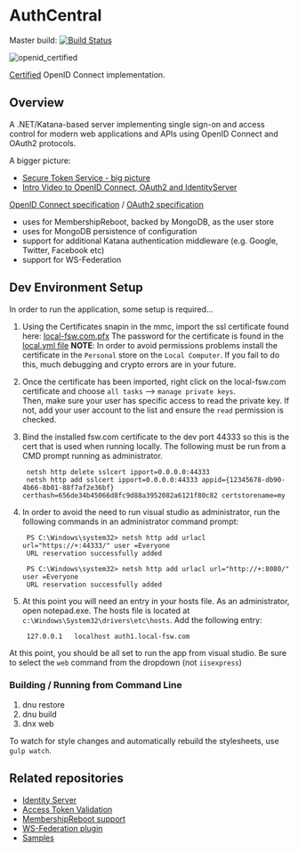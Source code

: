 # AuthCentral


Master build: [![Build Status](http://fswjenkins01.foodservicewarehouse.com:8080/buildStatus/icon?job=build_voltron_docs)](http://fswjenkins01.foodservicewarehouse.com:8080/job/build_voltron_docs/)

![openid_certified](https://cloud.githubusercontent.com/assets/1454075/7611268/4d19de32-f97b-11e4-895b-31b2455a7ca6.png)

[Certified](http://openid.net/certification/) OpenID Connect implementation.


## Overview ##

A .NET/Katana-based server implementing single sign-on and access control for modern web applications 
and APIs using OpenID Connect and OAuth2 protocols.

A bigger picture: 
* [Secure Token Service - big picture](https://identityserver.github.io/Documentation/docs/overview/bigPicture.html)
* [Intro Video to OpenID Connect, OAuth2 and IdentityServer](http://www.ndcvideos.com/#/app/video/2651)

[OpenID Connect specification](http://openid.net/specs/openid-connect-core-1_0.html) / [OAuth2 specification](http://tools.ietf.org/html/rfc6749 "OAuth2 specification")

* uses for MembershipReboot, backed by MongoDB, as the user store
* uses for MongoDB persistence of configuration
* support for additional Katana authentication middleware (e.g. Google, Twitter, Facebook etc)
* support for WS-Federation

## Dev Environment Setup ##

In order to run the application, some setup is required...


1. Using the Certificates snapin in the mmc, import the ssl certificate found here:  [local-fsw.com.pfx](http://gitlab.fsw.com/ansible/fsw.cert/raw/master/files/local-fsw.com.pfx)
   The password for the certificate is found in the [local.yml file](http://gitlab.fsw.com/ansible/fsw.cert/blob/master/vars/local.yml#L5)
   **NOTE**: In order to avoid permissions problems install the certificate in the `Personal` store on the `Local Computer`.  If you 
   fail to do this, much debugging and crypto errors are in your future.

2. Once the certificate has been imported, right click on the local-fsw.com certificate and choose `all tasks` --> `manage private keys`.  
   Then, make sure your user has specific access to read the private key.  If not, add your user account to the list and ensure 
   the `read` permission is checked.

3. Bind the installed fsw.com certificate to the dev port 44333 so this is the cert that is used when running locally.  The 
   following must be run from a CMD prompt running as administrator.

        netsh http delete sslcert ipport=0.0.0.0:44333
        netsh http add sslcert ipport=0.0.0.0:44333 appid={12345678-db90-4b66-8b01-88f7af2e36bf} certhash=656de34b45066d8fc9d88a3952082a6121f80c82 certstorename=my

4. In order to avoid the need to run visual studio as administrator, run the following commands in an administrator command prompt:

        PS C:\Windows\system32> netsh http add urlacl url="https://+:44333/" user =Everyone
        URL reservation successfully added

        PS C:\Windows\system32> netsh http add urlacl url="http://+:8080/" user =Everyone
        URL reservation successfully added

5. At this point you will need an entry in your hosts file.  As an administrator, open notepad.exe.  The hosts file is 
   located at `c:\Windows\System32\drivers\etc\hosts`. Add the following entry:

        127.0.0.1	localhost auth1.local-fsw.com

At this point, you should be all set to run the app from visual studio.  Be sure to select the `web` command from the dropdown (not `iisexpress`)

### Building / Running from Command Line ###

1. dnu restore
2. dnu build
3. dnx web

To watch for style changes and automatically rebuild the stylesheets, use `gulp watch`.


## Related repositories ##
* [Identity Server](https://github.com/identityserver/IdentityServer3)
* [Access Token Validation](https://github.com/identityserver/IdentityServer3.AccessTokenValidation)
* [MembershipReboot support](https://github.com/identityserver/IdentityServer3.MembershipReboot)
* [WS-Federation plugin](https://github.com/identityserver/IdentityServer3.WsFederation)
* [Samples](https://github.com/IdentityServer/IdentityServer3.Samples)

